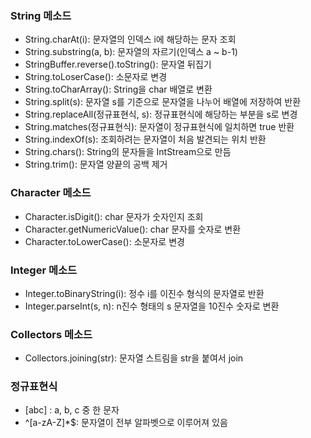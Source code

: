 ### String 메소드
- String.charAt(i): 문자열의 인덱스 i에 해당하는 문자 조회
- String.substring(a, b): 문자열의 자르기(인덱스 a ~ b-1)
- StringBuffer.reverse().toString(): 문자열 뒤집기
- String.toLoserCase(): 소문자로 변경
- String.toCharArray(): String을 char 배열로 변환
- String.split(s): 문자열 s를 기준으로 문자열을 나누어 배열에 저장하여 반환
- String.replaceAll(정규표현식, s): 정규표현식에 해당하는 부분을 s로 변경
- String.matches(정규표현식): 문자열이 정규표현식에 일치하면 true 반환
- String.indexOf(s): 조회하려는 문자열이 처음 발견되는 위치 반환
- String.chars():  String의 문자들을 IntStream으로 만듬
- String.trim(): 문자열 양끝의 공백 제거

### Character 메소드
- Character.isDigit(): char 문자가 숫자인지 조회
- Character.getNumericValue(): char 문자를 숫자로 변환
- Character.toLowerCase(): 소문자로 변경

### Integer 메소드
- Integer.toBinaryString(i): 정수 i를 이진수 형식의 문자열로 반환
- Integer.parseInt(s, n): n진수 형태의 s 문자열을 10진수 숫자로 변환

### Collectors 메소드
- Collectors.joining(str): 문자열 스트림을 str을 붙여서 join

### 정규표현식
- [abc] : a, b, c 중 한 문자
- ^[a-zA-Z]*$: 문자열이 전부 알파벳으로 이루어져 있음
